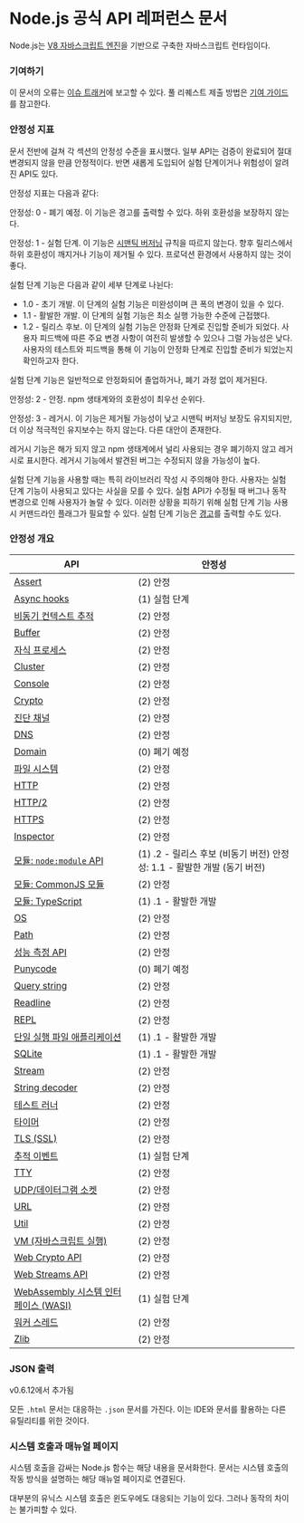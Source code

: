# Node.js 공식 API 레퍼런스 문서

Node.js는 [V8 자바스크립트 엔진](https://v8.dev/)을 기반으로 구축한 자바스크립트 런타임이다.

### 기여하기

이 문서의 오류는 [이슈 트래커](https://github.com/nodejs/node/issues/new)에 보고할 수 있다. 풀 리퀘스트 제출 방법은 [기여 가이드](https://github.com/nodejs/node/blob/HEAD/CONTRIBUTING.md)를 참고한다.

### 안정성 지표

문서 전반에 걸쳐 각 섹션의 안정성 수준을 표시했다. 일부 API는 검증이 완료되어 절대 변경되지 않을 만큼 안정적이다. 반면 새롭게 도입되어 실험 단계이거나 위험성이 알려진 API도 있다.

안정성 지표는 다음과 같다:

안정성: 0 - 폐기 예정. 이 기능은 경고를 출력할 수 있다. 하위 호환성을 보장하지 않는다.

안정성: 1 - 실험 단계. 이 기능은 [시맨틱 버저닝](https://semver.org/) 규칙을 따르지 않는다. 향후 릴리스에서 하위 호환성이 깨지거나 기능이 제거될 수 있다. 프로덕션 환경에서 사용하지 않는 것이 좋다.

실험 단계 기능은 다음과 같이 세부 단계로 나뉜다:

- 1.0 - 초기 개발. 이 단계의 실험 기능은 미완성이며 큰 폭의 변경이 있을 수 있다.
- 1.1 - 활발한 개발. 이 단계의 실험 기능은 최소 실행 가능한 수준에 근접했다.
- 1.2 - 릴리스 후보. 이 단계의 실험 기능은 안정화 단계로 진입할 준비가 되었다. 사용자 피드백에 따른 주요 변경 사항이 여전히 발생할 수 있으나 그럴 가능성은 낮다. 사용자의 테스트와 피드백을 통해 이 기능이 안정화 단계로 진입할 준비가 되었는지 확인하고자 한다.

실험 단계 기능은 일반적으로 안정화되어 졸업하거나, 폐기 과정 없이 제거된다.

안정성: 2 - 안정. npm 생태계와의 호환성이 최우선 순위다.

안정성: 3 - 레거시. 이 기능은 제거될 가능성이 낮고 시맨틱 버저닝 보장도 유지되지만, 더 이상 적극적인 유지보수는 하지 않는다. 다른 대안이 존재한다.

레거시 기능은 해가 되지 않고 npm 생태계에서 널리 사용되는 경우 폐기하지 않고 레거시로 표시한다. 레거시 기능에서 발견된 버그는 수정되지 않을 가능성이 높다.

실험 단계 기능을 사용할 때는 특히 라이브러리 작성 시 주의해야 한다. 사용자는 실험 단계 기능이 사용되고 있다는 사실을 모를 수 있다. 실험 API가 수정될 때 버그나 동작 변경으로 인해 사용자가 놀랄 수 있다. 이러한 상황을 피하기 위해 실험 단계 기능 사용 시 커맨드라인 플래그가 필요할 수 있다. 실험 단계 기능은 [경고](https://nodejs.org/docs/latest/api/process.html#event-warning)를 출력할 수도 있다.

### 안정성 개요

| API | 안정성 |
|-----|--------|
| [Assert](https://nodejs.org/docs/latest/api/assert.html) | (2) 안정 |
| [Async hooks](https://nodejs.org/docs/latest/api/async_hooks.html) | (1) 실험 단계 |
| [비동기 컨텍스트 추적](https://nodejs.org/docs/latest/api/async_context.html) | (2) 안정 |
| [Buffer](https://nodejs.org/docs/latest/api/buffer.html) | (2) 안정 |
| [자식 프로세스](https://nodejs.org/docs/latest/api/child_process.html) | (2) 안정 |
| [Cluster](https://nodejs.org/docs/latest/api/cluster.html) | (2) 안정 |
| [Console](https://nodejs.org/docs/latest/api/console.html) | (2) 안정 |
| [Crypto](https://nodejs.org/docs/latest/api/crypto.html) | (2) 안정 |
| [진단 채널](https://nodejs.org/docs/latest/api/diagnostics_channel.html) | (2) 안정 |
| [DNS](https://nodejs.org/docs/latest/api/dns.html) | (2) 안정 |
| [Domain](https://nodejs.org/docs/latest/api/domain.html) | (0) 폐기 예정 |
| [파일 시스템](https://nodejs.org/docs/latest/api/fs.html) | (2) 안정 |
| [HTTP](https://nodejs.org/docs/latest/api/http.html) | (2) 안정 |
| [HTTP/2](https://nodejs.org/docs/latest/api/http2.html) | (2) 안정 |
| [HTTPS](https://nodejs.org/docs/latest/api/https.html) | (2) 안정 |
| [Inspector](https://nodejs.org/docs/latest/api/inspector.html) | (2) 안정 |
| [모듈: `node:module` API](https://nodejs.org/docs/latest/api/module.html) | (1) .2 - 릴리스 후보 (비동기 버전) 안정성: 1.1 - 활발한 개발 (동기 버전) |
| [모듈: CommonJS 모듈](https://nodejs.org/docs/latest/api/modules.html) | (2) 안정 |
| [모듈: TypeScript](https://nodejs.org/docs/latest/api/typescript.html) | (1) .1 - 활발한 개발 |
| [OS](https://nodejs.org/docs/latest/api/os.html) | (2) 안정 |
| [Path](https://nodejs.org/docs/latest/api/path.html) | (2) 안정 |
| [성능 측정 API](https://nodejs.org/docs/latest/api/perf_hooks.html) | (2) 안정 |
| [Punycode](https://nodejs.org/docs/latest/api/punycode.html) | (0) 폐기 예정 |
| [Query string](https://nodejs.org/docs/latest/api/querystring.html) | (2) 안정 |
| [Readline](https://nodejs.org/docs/latest/api/readline.html) | (2) 안정 |
| [REPL](https://nodejs.org/docs/latest/api/repl.html) | (2) 안정 |
| [단일 실행 파일 애플리케이션](https://nodejs.org/docs/latest/api/single-executable-applications.html) | (1) .1 - 활발한 개발 |
| [SQLite](https://nodejs.org/docs/latest/api/sqlite.html) | (1) .1 - 활발한 개발 |
| [Stream](https://nodejs.org/docs/latest/api/stream.html) | (2) 안정 |
| [String decoder](https://nodejs.org/docs/latest/api/string_decoder.html) | (2) 안정 |
| [테스트 러너](https://nodejs.org/docs/latest/api/test.html) | (2) 안정 |
| [타이머](https://nodejs.org/docs/latest/api/timers.html) | (2) 안정 |
| [TLS (SSL)](https://nodejs.org/docs/latest/api/tls.html) | (2) 안정 |
| [추적 이벤트](https://nodejs.org/docs/latest/api/tracing.html) | (1) 실험 단계 |
| [TTY](https://nodejs.org/docs/latest/api/tty.html) | (2) 안정 |
| [UDP/데이터그램 소켓](https://nodejs.org/docs/latest/api/dgram.html) | (2) 안정 |
| [URL](https://nodejs.org/docs/latest/api/url.html) | (2) 안정 |
| [Util](https://nodejs.org/docs/latest/api/util.html) | (2) 안정 |
| [VM (자바스크립트 실행)](https://nodejs.org/docs/latest/api/vm.html) | (2) 안정 |
| [Web Crypto API](https://nodejs.org/docs/latest/api/webcrypto.html) | (2) 안정 |
| [Web Streams API](https://nodejs.org/docs/latest/api/webstreams.html) | (2) 안정 |
| [WebAssembly 시스템 인터페이스 (WASI)](https://nodejs.org/docs/latest/api/wasi.html) | (1) 실험 단계 |
| [워커 스레드](https://nodejs.org/docs/latest/api/worker_threads.html) | (2) 안정 |
| [Zlib](https://nodejs.org/docs/latest/api/zlib.html) | (2) 안정 |

### JSON 출력

v0.6.12에서 추가됨

모든 `.html` 문서는 대응하는 `.json` 문서를 가진다. 이는 IDE와 문서를 활용하는 다른 유틸리티를 위한 것이다.

### 시스템 호출과 매뉴얼 페이지

시스템 호출을 감싸는 Node.js 함수는 해당 내용을 문서화한다. 문서는 시스템 호출의 작동 방식을 설명하는 해당 매뉴얼 페이지로 연결된다.

대부분의 유닉스 시스템 호출은 윈도우에도 대응되는 기능이 있다. 그러나 동작의 차이는 불가피할 수 있다.